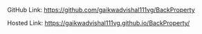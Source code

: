 GitHub Link: https://github.com/gaikwadvishal111vg/BackProperty

Hosted Link: https://gaikwadvishal111vg.github.io/BackProperty/
